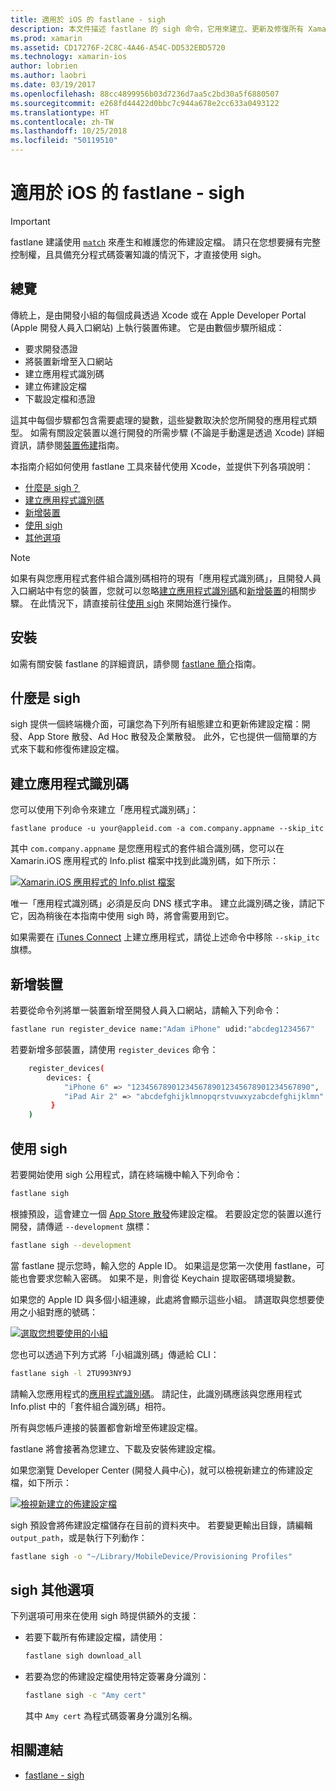 ```yaml
---
title: 適用於 iOS 的 fastlane - sigh
description: 本文件描述 fastlane 的 sigh 命令，它用來建立、更新及修復所有 Xamarin.iOS 的組建組態佈建設定檔。
ms.prod: xamarin
ms.assetid: CD17276F-2C8C-4A46-A54C-DD532EBD5720
ms.technology: xamarin-ios
author: lobrien
ms.author: laobri
ms.date: 03/19/2017
ms.openlocfilehash: 88cc4899956b03d7236d7aa5c2bd30a5f6880507
ms.sourcegitcommit: e268fd44422d0bbc7c944a678e2cc633a0493122
ms.translationtype: HT
ms.contentlocale: zh-TW
ms.lasthandoff: 10/25/2018
ms.locfileid: "50119510"
---
```

# <a name="fastlane-for-ios-sigh"></a>適用於 iOS 的 fastlane - sigh

> [!IMPORTANT]
> fastlane 建議使用 [`match`](~/ios/deploy-test/provisioning/fastlane/match.md) 來產生和維護您的佈建設定檔。 請只在您想要擁有完整控制權，且具備充分程式碼簽署知識的情況下，才直接使用 sigh。

## <a name="overview"></a>總覽

傳統上，是由開發小組的每個成員透過 Xcode 或在 Apple Developer Portal (Apple 開發人員入口網站) 上執行裝置佈建。 它是由數個步驟所組成：

- 要求開發憑證
- 將裝置新增至入口網站
- 建立應用程式識別碼
- 建立佈建設定檔
- 下載設定檔和憑證

這其中每個步驟都包含需要處理的變數，這些變數取決於您所開發的應用程式類型。 如需有關設定裝置以進行開發的所需步驟 (不論是手動還是透過 Xcode) 詳細資訊，請參閱[裝置佈建](~/ios/get-started/installation/device-provisioning/index.md)指南。

本指南介紹如何使用 fastlane 工具來替代使用 Xcode，並提供下列各項說明：

- [什麼是 sigh？](#whatissigh)
- [建立應用程式識別碼](#appid)
- [新增裝置](#newdevices)
- [使用 sigh](#using)
- [其他選項](#options)

> [!NOTE]
> 如果有與您應用程式套件組合識別碼相符的現有「應用程式識別碼」，且開發人員入口網站中有您的裝置，您就可以忽略[建立應用程式識別碼](#appid)和[新增裝置](#newdevices)的相關步驟。 在此情況下，請直接前往[使用 sigh](#using) 來開始進行操作。

## <a name="installation"></a>安裝

如需有關安裝 fastlane 的詳細資訊，請參閱 [fastlane 簡介](~/ios/deploy-test/provisioning/fastlane/index.md#Installation)指南。

<a name="whatissigh" />

## <a name="what-is-sigh"></a>什麼是 sigh

sigh 提供一個終端機介面，可讓您為下列所有組態建立和更新佈建設定檔：開發、App Store 散發、Ad Hoc 散發及企業散發。 此外，它也提供一個簡單的方式來下載和修復佈建設定檔。

<a name="appid" />

## <a name="creating-an-app-id"></a>建立應用程式識別碼

您可以使用下列命令來建立「應用程式識別碼」：

    fastlane produce -u your@appleid.com -a com.company.appname --skip_itc

其中 `com.company.appname` 是您應用程式的套件組合識別碼，您可以在 Xamarin.iOS 應用程式的 Info.plist 檔案中找到此識別碼，如下所示：

[![](sigh-images/fastlane-image5.png "Xamarin.iOS 應用程式的 Info.plist 檔案")](sigh-images/fastlane-image5.png#lightbox)

唯一「應用程式識別碼」必須是反向 DNS 樣式字串。 建立此識別碼之後，請記下它，因為稍後在本指南中使用 sigh 時，將會需要用到它。

如果需要在 [iTunes Connect](~/ios/deploy-test/app-distribution/app-store-distribution/itunesconnect.md) 上建立應用程式，請從上述命令中移除 `--skip_itc` 旗標。

<a name="newdevices" />

## <a name="adding-new-devices"></a>新增裝置

若要從命令列將單一裝置新增至開發人員入口網站，請輸入下列命令：

```bash
fastlane run register_device name:"Adam iPhone" udid:"abcdeg1234567"
```

若要新增多部裝置，請使用 `register_devices` 命令：

```bash
    register_devices(
        devices: {
            "iPhone 6" => "1234567890123456789012345678901234567890",
            "iPad Air 2" => "abcdefghijklmnopqrstvuwxyzabcdefghijklmn"
         }
    )
```

<a name="using" />

## <a name="using-sigh"></a>使用 sigh

若要開始使用 sigh 公用程式，請在終端機中輸入下列命令：

```bash
fastlane sigh
```

根據預設，這會建立一個 [App Store 散發](~/ios/deploy-test/app-distribution/app-store-distribution/index.md)佈建設定檔。 若要設定您的裝置以進行開發，請傳遞 `--development` 旗標：

```bash
fastlane sigh --development
```

當 fastlane 提示您時，輸入您的 Apple ID。 如果這是您第一次使用 fastlane，可能也會要求您輸入密碼。 如果不是，則會從 Keychain 提取密碼環境變數。

如果您的 Apple ID 與多個小組連線，此處將會顯示這些小組。 請選取與您想要使用之小組對應的號碼：

[![](sigh-images/fastlane-image2.png "選取您想要使用的小組")](sigh-images/fastlane-image2.png#lightbox)

您也可以透過下列方式將「小組識別碼」傳遞給 CLI：

```bash
fastlane sigh -l 2TU993NY9J
```

請輸入您應用程式的[應用程式識別碼](#appid)。 請記住，此識別碼應該與您應用程式 Info.plist 中的「套件組合識別碼」相符。

所有與您帳戶連接的裝置都會新增至佈建設定檔。

fastlane 將會接著為您建立、下載及安裝佈建設定檔。

如果您瀏覽 Developer Center (開發人員中心)，就可以檢視新建立的佈建設定檔，如下所示：

[![](sigh-images/fastlane-image10.png "檢視新建立的佈建設定檔")](sigh-images/fastlane-image10.png#lightbox)

sigh 預設會將佈建設定檔儲存在目前的資料夾中。 若要變更輸出目錄，請編輯 `output_path`，或是執行下列動作：

```bash
fastlane sigh -o "~/Library/MobileDevice/Provisioning Profiles"
```

<a name="options" />

## <a name="sigh-additional-options"></a>sigh 其他選項

下列選項可用來在使用 sigh 時提供額外的支援：

- 若要下載所有佈建設定檔，請使用：

    ```bash
    fastlane sigh download_all
    ```

- 若要為您的佈建設定檔使用特定簽署身分識別：

    ```bash
    fastlane sigh -c "Amy cert"
    ```
    
    其中 `Amy cert` 為程式碼簽署身分識別名稱。


## <a name="related-links"></a>相關連結

- [fastlane - sigh](https://github.com/fastlane/fastlane/tree/master/sigh#readme)
